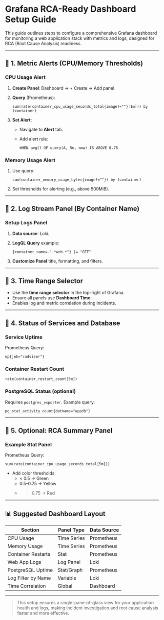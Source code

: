 # Grafana RCA-Ready Dashboard Setup Guide

This guide outlines steps to configure a comprehensive Grafana dashboard for monitoring a web application stack with metrics and logs, designed for RCA (Root Cause Analysis) readiness.

---

## 🔹 1. Metric Alerts (CPU/Memory Thresholds)

### CPU Usage Alert

1. **Create Panel**: Dashboard → + Create → Add panel.

2. **Query** (Prometheus):
   
   ```promql
   sum(rate(container_cpu_usage_seconds_total{image!=""}[1m])) by (container)
   ```

3. **Set Alert**:
   
   - Navigate to **Alert** tab.
   
   - Add alert rule:
     
     ```text
     WHEN avg() OF query(A, 5m, now) IS ABOVE 0.75
     ```

### Memory Usage Alert

1. Use query:
   
   ```promql
   sum(container_memory_usage_bytes{image!=""}) by (container)
   ```

2. Set thresholds for alerting (e.g., above 500MiB).

---

## 🔹 2. Log Stream Panel (By Container Name)

### Setup Logs Panel

1. **Data source**: Loki.

2. **LogQL Query** example:
   
   ```logql
   {container_name=~".*web.*"} |= "GET"
   ```

3. **Customize Panel** title, formatting, and filters.

---

## 🔹 3. Time Range Selector

- Use the **time range selector** in the top-right of Grafana.
- Ensure all panels use **Dashboard Time**.
- Enables log and metric correlation during incidents.

---

## 🔹 4. Status of Services and Database

### Service Uptime

Prometheus Query:

```promql
up{job="cadvisor"}
```

### Container Restart Count

```promql
rate(container_restart_count[5m])
```

### PostgreSQL Status (optional)

Requires `postgres_exporter`. Example query:

```promql
pg_stat_activity_count{datname="appdb"}
```

---

## 🔹 5. Optional: RCA Summary Panel

### Example Stat Panel

Prometheus Query:

```promql
sum(rate(container_cpu_usage_seconds_total[5m]))
```

- Add color thresholds:
  - < 0.5 → Green
  - 0.5–0.75 → Yellow
  - > 0.75 → Red

---

## 📊 Suggested Dashboard Layout

| Section            | Panel Type  | Data Source |
| ------------------ | ----------- | ----------- |
| CPU Usage          | Time Series | Prometheus  |
| Memory Usage       | Time Series | Prometheus  |
| Container Restarts | Stat        | Prometheus  |
| Web App Logs       | Log Panel   | Loki        |
| PostgreSQL Uptime  | Stat/Graph  | Prometheus  |
| Log Filter by Name | Variable    | Loki        |
| Time Correlation   | Global      | Dashboard   |

---

> This setup ensures a single-pane-of-glass view for your application health and logs, making incident investigation and root cause analysis faster and more effective.
